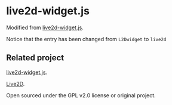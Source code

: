 
# live2d-widget.js

Modified from [live2d-widget.js](https://github.com/xiazeyu/live2d-widget.js/commit/2f9d7ca446dd215e9bf6aa77ca180005682d72e9).

Notice that the entry has been changed from `L2Dwidget` to `live2d`

## Related project

[live2d-widget.js](https://github.com/xiazeyu/live2d-widget.js/commit/2f9d7ca446dd215e9bf6aa77ca180005682d72e9).

[Live2D](https://github.com/galnetwen/Live2D).

Open sourced under the GPL v2.0 license or original project.
